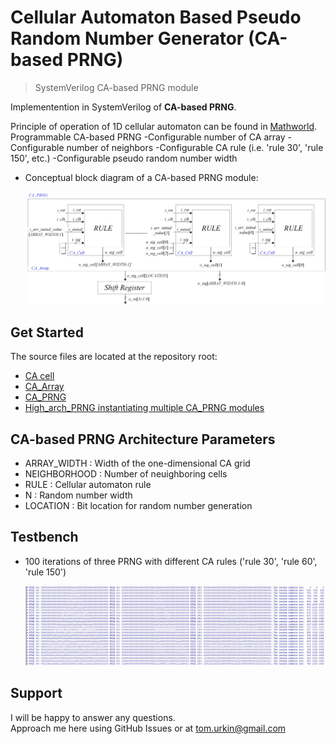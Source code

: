 # Cellular Automaton Based Pseudo Random Number Generator (CA-based PRNG)

> SystemVerilog CA-based PRNG module   

Implementention in SystemVerilog of __CA-based PRNG__.  

Principle of operation of 1D cellular automaton can be found in [Mathworld](https://mathworld.wolfram.com/ElementaryCellularAutomaton.html).
Programmable CA-based PRNG
	-Configurable number of CA array
	-Configurable number of neighbors
	-Configurable CA rule (i.e. 'rule 30', 'rule 150', etc.)
	-Configurable pseudo random number width

- Conceptual block diagram of a CA-based PRNG module:

	![CA_PRNG](./docs/PRNG.jpg) 

## Get Started

The source files  are located at the repository root:

- [CA cell](./CA_Cell.sv)
- [CA_Array](./CA_Array.sv)
- [CA_PRNG](./CA_PRNG.sv)
- [High_arch_PRNG instantiating multiple CA_PRNG modules](./High_arch_PRNG.sv)

## CA-based PRNG Architecture Parameters
- ARRAY_WIDTH : Width of the one-dimensional CA grid
- NEIGHBORHOOD : Number of neuighboring cells
- RULE : Cellular automaton rule
- N : Random number width
- LOCATION : Bit location for random number generation

## Testbench

- 100 iterations of three PRNG with different CA rules ('rule 30', 'rule 60', 'rule 150') 

	![Terminal](./docs/terminal.JPG) 


## Support

I will be happy to answer any questions.  
Approach me here using GitHub Issues or at tom.urkin@gmail.com